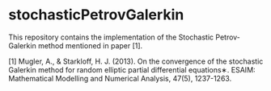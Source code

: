 # stochasticPetrovGalerkin

This repository contains the implementation of the Stochastic Petrov-Galerkin method mentioned in paper [1]. 


[1] Mugler, A., & Starkloff, H. J. (2013). On the convergence of the stochastic Galerkin method for random elliptic partial differential equations∗. ESAIM: Mathematical Modelling and Numerical Analysis, 47(5), 1237-1263.
